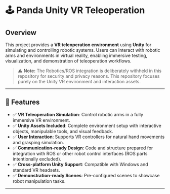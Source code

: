 # 🕹️ Panda Unity VR Teleoperation  

## Overview  

This project provides a **VR teleoperation environment** using **Unity** for simulating and controlling robotic systems. Users can interact with robotic arms and environments in virtual reality, enabling immersive testing, visualization, and demonstration of teleoperation workflows.  

> ⚠️ **Note:** The Robotics/ROS integration is deliberately withheld in this repository for security and privacy reasons. This repository focuses purely on the Unity VR environment and interaction assets.  

---

## 🔧 Features  

- ✅ **VR Teleoperation Simulation**: Control robotic arms in a fully immersive VR environment.  
- ✅ **Unity Assets Included**: Complete environment setup with interactive objects, manipulable tools, and visual feedback.  
- ✅ **User Interaction**: Supports VR controllers for natural hand movements and grasping simulation.  
- ✅ **Communication-ready Design**: Code and structure prepared for integration with ROS or other robot control interfaces (ROS parts intentionally excluded).  
- ✅ **Cross-platform Unity Support**: Compatible with Windows and standard VR headsets.  
- ✅ **Demonstration-ready Scenes**: Pre-configured scenes to showcase robot manipulation tasks.  

---
